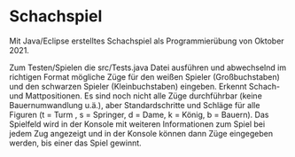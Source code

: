 # Schachspiel

Mit Java/Eclipse erstelltes Schachspiel als Programmierübung von Oktober 2021.

Zum Testen/Spielen die src/Tests.java Datei ausführen und abwechselnd im richtigen Format mögliche Züge für den weißen Spieler (Großbuchstaben) und den schwarzen Spieler (Kleinbuchstaben) eingeben. Erkennt Schach- und Mattpositionen. Es sind noch nicht alle Züge durchführbar (keine Bauernumwandlung u.ä.), aber Standardschritte und Schläge für alle Figuren (t = Turm , s = Springer, d = Dame, k = König, b = Bauern). Das Spielfeld wird in der Konsole mit weiteren Informationen zum Spiel bei jedem Zug angezeigt und in der Konsole können dann Züge eingegeben werden, bis einer das Spiel gewinnt.
